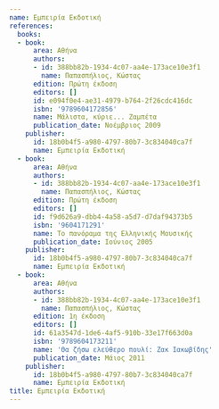 ```yaml
---
name: Εμπειρία Εκδοτική
references:
  books:
  - book:
      area: Αθήνα
      authors:
      - id: 388bb82b-1934-4c07-aa4e-173ace10e3f1
        name: Παπασπήλιος, Κώστας
      edition: Πρώτη έκδοση
      editors: []
      id: e094f0e4-ae31-4979-b764-2f26cdc416dc
      isbn: '9789604172856'
      name: Μάλιστα, κύριε... Ζαμπέτα
      publication_date: Νοέμβριος 2009
    publisher:
      id: 18b0b4f5-a980-4797-80b7-3c834040ca7f
      name: Εμπειρία Εκδοτική
  - book:
      area: Αθήνα
      authors:
      - id: 388bb82b-1934-4c07-aa4e-173ace10e3f1
        name: Παπασπήλιος, Κώστας
      edition: Πρώτη έκδοση
      editors: []
      id: f9d626a9-dbb4-4a58-a5d7-d7daf94373b5
      isbn: '9604171291'
      name: Το πανόραμα της Ελληνικής Μουσικής
      publication_date: Ιούνιος 2005
    publisher:
      id: 18b0b4f5-a980-4797-80b7-3c834040ca7f
      name: Εμπειρία Εκδοτική
  - book:
      area: Αθήνα
      authors:
      - id: 388bb82b-1934-4c07-aa4e-173ace10e3f1
        name: Παπασπήλιος, Κώστας
      edition: 1η έκδοση
      editors: []
      id: 61a3547d-1de6-4af5-910b-33e17f663d0a
      isbn: '9789604173211'
      name: 'Θα ζήσω ελεύθερο πουλί: Ζακ Ιακωβίδης'
      publication_date: Μάιος 2011
    publisher:
      id: 18b0b4f5-a980-4797-80b7-3c834040ca7f
      name: Εμπειρία Εκδοτική
title: Εμπειρία Εκδοτική
---
```


